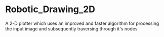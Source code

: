 # Robotic_Drawing_2D
A 2-D plotter which uses an improved and faster algorithm for processing the input image and subsequently traversing through it's nodes
